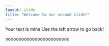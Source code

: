 ```yaml
---
layout: slide
title: "Welcome to our second slide!"
---
```

Your text is mine
Use the left arrow to go back!

nooooooooooooooooooooooo
